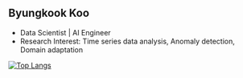 ## Byungkook Koo

* Data Scientist | AI Engineer
* Research Interest: Time series data analysis, Anomaly detection, Domain adaptation
<!-- 
[Blog](https://byungkookkoo.github.io/)
-->

<!-- 
![Stats](https://github-readme-stats.vercel.app/api?username=byungkookkoo&show_icons=true&theme=radical)
-->

[![Top Langs](https://github-readme-stats.vercel.app/api/top-langs/?username=byungkookkoo&layout=compact&theme=radical)](https://github.com/anuraghazra/github-readme-stats)
